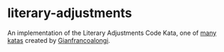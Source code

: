 # literary-adjustments

An implementation of the Literary Adjustments Code Kata, one of [many katas](https://github.com/Gianfrancoalongi/incremental_katas) created by [Gianfrancoalongi](https://github.com/Gianfrancoalongi).
